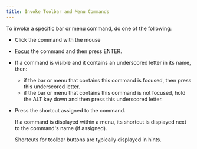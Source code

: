 ```yaml
---
title: Invoke Toolbar and Menu Commands
---
```

To invoke a specific bar or menu command, do one of the following:
* Click the command with the mouse
* [Focus](../../../../interface-elements-for-desktop/articles/toolbars-and-menus/navigation/keyboard-navigation-in-menus-and-toolbars.md) the command and then press ENTER.
* If a command is visible and it contains an underscored letter in its name, then:
	* if the bar or menu that contains this command is focused, then press this underscored letter.
	* if the bar or menu that contains this command is not focused, hold the ALT key down and then press this underscored letter.
* Press the shortcut assigned to the command.
	
	If a command is displayed within a menu, its shortcut is displayed next to the command's name (if assigned).
	
	Shortcuts for toolbar buttons are typically displayed in hints.